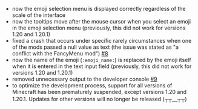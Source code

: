 - now the emoji selection menu is displayed correctly regardless of the scale of the interface
- now the tooltips move after the mouse cursor when you select an emoji in the emoji selection menu (previously, this did not work for versions 1.20 and 1.20.1)
- fixed a crash that occurs under specific rarely circumstances when one of the mods passed a null value as text (the issue was stated as "a conflict with the FancyMenu mod") [#8](https://github.com/aratakileo/emogg/issues/8)
- now the name of the emoji (`:emoji_name:`) is replaced by the emoji itself when it is entered in the text input field (previously, this did not work for versions 1.20 and 1.20.1)
- removed unnecessary output to the developer console [#9](https://github.com/aratakileo/emogg/issues/9)
- to optimize the development process, support for all versions of Minecraft has been prematurely suspended, except versions 1.20 and 1.20.1. Updates for other versions will no longer be released (┬┬﹏┬┬)
